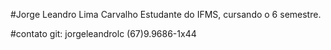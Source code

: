  #Jorge Leandro Lima Carvalho
Estudante do IFMS, cursando o 6 semestre.

#contato
git: jorgeleandrolc
(67)9.9686-1x44